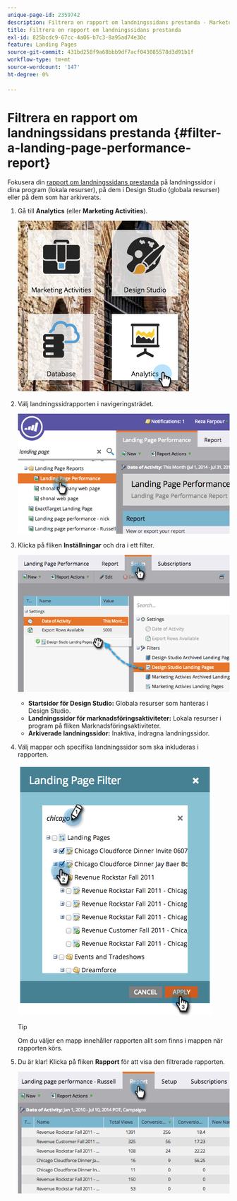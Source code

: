 ```yaml
---
unique-page-id: 2359742
description: Filtrera en rapport om landningssidans prestanda - Marketo Docs - produktdokumentation
title: Filtrera en rapport om landningssidans prestanda
exl-id: 825bcdc9-67cc-4a06-b7c3-8a95ad74e30c
feature: Landing Pages
source-git-commit: 431bd258f9a68bbb9df7acf043085578d3d91b1f
workflow-type: tm+mt
source-wordcount: '147'
ht-degree: 0%

---
```


# Filtrera en rapport om landningssidans prestanda {#filter-a-landing-page-performance-report}

Fokusera din [rapport om landningssidans prestanda](/help/marketo/product-docs/demand-generation/landing-pages/understanding-landing-pages/landing-page-performance-report.md) på landningssidor i dina program (lokala resurser), på dem i Design Studio (globala resurser) eller på dem som har arkiverats.

1. Gå till **Analytics** (eller **Marketing Activities**).

   ![](assets/analyticstile.png)

1. Välj landningssidrapporten i navigeringsträdet.

   ![](assets/image2014-9-18-15-3a46-3a6.png)

1. Klicka på fliken **Inställningar** och dra i ett filter.

   ![](assets/image2014-9-18-15-3a46-3a16.png)

   * **Startsidor för Design Studio:** Globala resurser som hanteras i Design Studio.
   * **Landningssidor för marknadsföringsaktiviteter:** Lokala resurser i program på fliken Marknadsföringsaktiviteter.
   * **Arkiverade landningssidor:** Inaktiva, indragna landningssidor.

1. Välj mappar och specifika landningssidor som ska inkluderas i rapporten.

   ![](assets/image2014-9-18-15-3a46-3a47.png)

   >[!TIP]
   >
   >Om du väljer en mapp innehåller rapporten allt som finns i mappen när rapporten körs.

1. Du är klar! Klicka på fliken **Rapport** för att visa den filtrerade rapporten.

   ![](assets/image2014-9-18-15-3a47-3a21.png)
